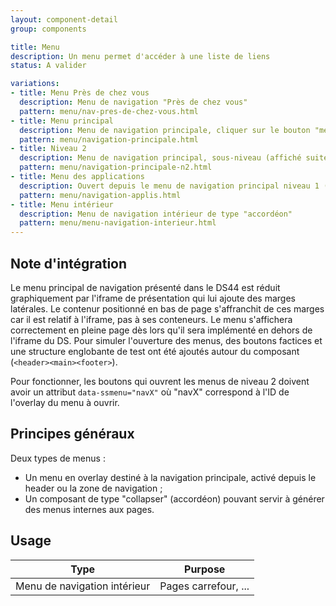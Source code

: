 ```yaml
---
layout: component-detail
group: components

title: Menu
description: Un menu permet d'accéder à une liste de liens
status: A valider

variations:
- title: Menu Près de chez vous
  description: Menu de navigation "Près de chez vous"
  pattern: menu/nav-pres-de-chez-vous.html
- title: Menu principal
  description: Menu de navigation principale, cliquer sur le bouton "menu" du header pour afficher le composant
  pattern: menu/navigation-principale.html
- title: Niveau 2
  description: Menu de navigation principal, sous-niveau (affiché suite à un clic sur un élément du premier niveau)
  pattern: menu/navigation-principale-n2.html
- title: Menu des applications
  description: Ouvert depuis le menu de navigation principal niveau 1 (sous les réseaux sociaux)
  pattern: menu/navigation-applis.html
- title: Menu intérieur
  description: Menu de navigation intérieur de type "accordéon"
  pattern: menu/menu-navigation-interieur.html
---
```


## Note d'intégration

Le menu principal de navigation présenté dans le DS44 est réduit graphiquement par l'iframe de présentation qui lui ajoute des marges latérales. Le contenur positionné en bas de page s'affranchit de ces marges car il est relatif à l'iframe, pas à ses conteneurs. Le menu s'affichera correctement en pleine page dès lors qu'il sera implémenté en dehors de l'iframe du DS.
Pour simuler l'ouverture des menus, des boutons factices et une structure englobante de test ont été ajoutés autour du composant (`<header><main><footer>`).

Pour fonctionner, les boutons qui ouvrent les menus de niveau 2 doivent avoir un attribut `data-ssmenu="navX"` où "navX" correspond à l'ID de l'overlay du menu à ouvrir.

## Principes généraux

Deux types de menus :

- Un menu en overlay destiné à la navigation principale, activé depuis le header ou la zone de navigation ;
- Un composant de type "collapser" (accordéon) pouvant servir à générer des menus internes aux pages.

## Usage

| Type              | Purpose                                                                          |
| ---------------   |----------------------------------------------------------------------------------|
| Menu de navigation intérieur| Pages carrefour, ...                     |